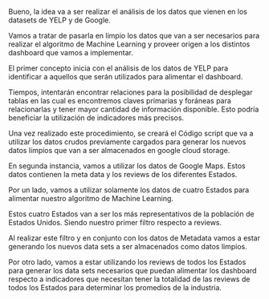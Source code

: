 Bueno, la idea va a ser realizar el análisis de los datos que vienen en los datasets de YELP y de Google. 

Vamos a tratar de pasarla en limpio los datos que van a ser necesarios para realizar el algoritmo de Machine Learning y proveer origen a los distintos dashboard que vamos a implementar. 

El primer concepto inicia con el análisis de los datos de YELP para identificar a aquellos que serán utilizados para alimentar el dashboard. 

Tiempos, intentarán encontrar relaciones para la posibilidad de desplegar tablas en las cual es encontremos claves primarias y foráneas para relacionarlas y tener mayor cantidad de información disponible. Esto podría beneficiar la utilización de indicadores más precisos. 

Una vez realizado este procedimiento, se creará el Código script que va a utilizar los datos crudos previamente cargados para generar los nuevos datos limpios que van a ser almacenados en google cloud storage. 

En segunda instancia, vamos a utilizar los datos de Google Maps. Estos datos contienen la meta data y los reviews de los diferentes Estados. 

Por un lado, vamos a utilizar solamente los datos de cuatro Estados para alimentar nuestro algoritmo de Machine Learning. 

Estos cuatro Estados van a ser los más representativos de la población de Estados Unidos. 
Siendo nuestro primer filtro respecto a reviews. 

Al realizar este filtro y en conjunto con los datos de Metadata vamos a estar generando los nuevos data sets a ser almacenados como datos limpios. 

Por otro lado, vamos a estar utilizando los reviews de todos los Estados para generar los data sets necesarios que puedan alimentar los dashboard respecto a indicadores que necesitan tener la totalidad de las reviews de todos los Estados para determinar los promedios de la industria. 
